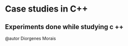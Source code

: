 Case studies in C++
===================
Experiments done while studying c ++
------------------------------------
@autor Diorgenes Morais
